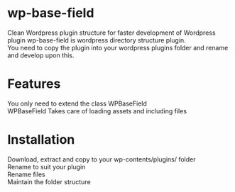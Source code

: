 # wp-base-field
Clean Wordpress plugin structure for faster development of Wordpress plugin
wp-base-field is wordpress directory structure plugin. <br>
You need to copy the plugin into your wordpress plugins folder and rename and develop upon this.
# Features
You only need to extend the class WPBaseField <br>
WPBaseField Takes care of loading assets and including files<br>

# Installation
Download, extract and copy to your wp-contents/plugins/ folder <br>
Rename to suit your plugin <br>
Rename files <br>
Maintain the folder structure <br>


